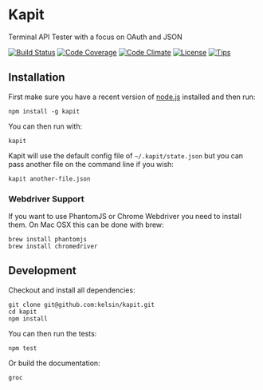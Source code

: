 # Kapit

Terminal API Tester with a focus on OAuth and JSON

[![Build Status](http://img.shields.io/travis/kelsin/kapit.svg)](https://travis-ci.org/kelsin/kapit)
[![Code Coverage](http://img.shields.io/codeclimate/coverage/github/kelsin/kapit.svg)](https://codeclimate.com/github/kelsin/kapit)
[![Code Climate](http://img.shields.io/codeclimate/github/kelsin/kapit.svg)](https://codeclimate.com/github/kelsin/kapit)
[![License](http://img.shields.io/badge/license-MIT-blue.svg)](https://github.com/kelsin/kapit/blob/master/LICENSE)
[![Tips](https://img.shields.io/gratipay/kelsin.svg)](https://gratipay.com/kelsin/)

## Installation

First make sure you have a recent version of [node.js](http://nodejs.org/) installed and then run:

    npm install -g kapit

You can then run with:

    kapit

Kapit will use the default config file of `~/.kapit/state.json` but you can pass
another file on the command line if you wish:

    kapit another-file.json

### Webdriver Support

If you want to use PhantomJS or Chrome Webdriver you need to install them. On Mac OSX this can be done with brew:

    brew install phantomjs
    brew install chromedriver

## Development

Checkout and install all dependencies:

    git clone git@github.com:kelsin/kapit.git
    cd kapit
    npm install

You can then run the tests:

    npm test

Or build the documentation:

    groc
